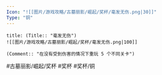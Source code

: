 ```yaml
---
Icon: "![[图片/游戏攻略/古墓丽影/崛起/奖杯/毫发无伤.png|30]]"
Type: "铜"
---
```

```ad-common-bronze-trophy
title: (Title:: "毫发无伤")
![[图片/游戏攻略/古墓丽影/崛起/奖杯/毫发无伤.png|100]]

(Comment:: "在没有受到伤害的情况下重玩 5 个不同关卡")
```

#古墓丽影/崛起/奖杯 #奖杯 #奖杯/铜
